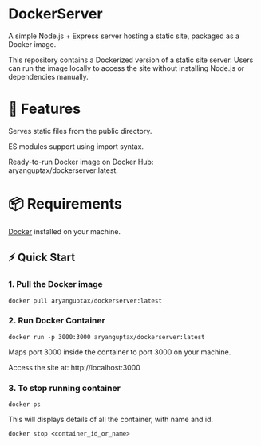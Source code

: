 # DockerServer

A simple Node.js + Express server hosting a static site, packaged as a Docker image.

This repository contains a Dockerized version of a static site server. Users can run the image locally to access the site without installing Node.js or dependencies manually.

# 🚀 Features

Serves static files from the public directory.

ES modules support using import syntax.

Ready-to-run Docker image on Docker Hub: aryanguptax/dockerserver:latest.

# 📦 Requirements

<ins>Docker</ins> installed on your machine.

## ⚡ Quick Start

### 1. Pull the Docker image
```
docker pull aryanguptax/dockerserver:latest
```

### 2. Run Docker Container
```
docker run -p 3000:3000 aryanguptax/dockerserver:latest
```

Maps port 3000 inside the container to port 3000 on your machine.

Access the site at: http://localhost:3000

### 3. To stop running container
```
docker ps
```
This will displays details of all the container, with name and id.
```
docker stop <container_id_or_name>
```
